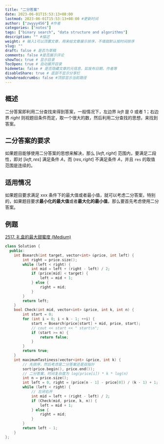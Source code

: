 ```yaml
---
title: "二分答案"
date: 2023-06-01T15:53:13+08:00
lastmod: 2023-06-01T15:53:13+08:00 #更新时间
author: ["zwyyy456"] #作者
categories: ["notes"]
tags: ["binary search", "data structure and algorithms"]
description: "" #描述
weight: # 输入1可以顶置文章，用来给文章展示排序，不填就默认按时间排序
slug: ""
draft: false # 是否为草稿
comments: false #是否展示评论
showToc: true # 显示目录
TocOpen: true # 自动展开目录
hidemeta: false # 是否隐藏文章的元信息，如发布日期、作者等
disableShare: true # 底部不显示分享栏
showbreadcrumbs: false #顶部显示当前路径
---
```

## 概述
二分答案即利用二分查找来得到答案，一般情况下，左边界 $left$ 是 $0$ 或者 $1$；右边界 $right$ 则视题目条件而定，取一个很大的数，然后利用二分查找的思想，来找到答案。

## 二分答案的要求
如果题目能够使用二分答案的思想来解决，那么 $[left, right]$ 范围内，要满足二段性，即对 $[left, res]$ 满足条件 $A$，而 $(res, right]$ 不满足条件 $A$，并且 `res` 的取值范围是连续的。

## 适用情况
如果题目要求满足 xxx 条件下的最大值或者最小值，就可以考虑二分答案，特别的，如果题目要求**最小化的最大值**或者**最大化的最小值**，那么要首先考虑使用二分答案。

## 例题
[2517. 礼盒的最大甜蜜度 (Medium)](https://leetcode.cn/problems/maximum-tastiness-of-candy-basket/)

```cpp
class Solution {
  public:
    int Bsearch(int target, vector<int> &price, int left) {
        int right = price.size();
        while (left < right) {
            int mid = left + (right - left) / 2;
            if (price[mid] < target) {
                left = mid + 1;
            } else {
                right = mid;
            }
        }
        return left;
    }
    bool Check(int mid, vector<int> &price, int k, int n) {
        int start = 0;
        for (int i = 0; i < k - 1; ++i) {
            start = Bsearch(price[start] + mid, price, start);
            // cout << start << " start\n";
            if (start >= n) { 
                return false;
            }
        }
        return true;
    }
    int maximumTastiness(vector<int> &price, int k) {
        // 先排序，然后考虑是二分答案还是双指针
        sort(price.begin(), price.end());
        // 二分答案，时间复杂度为 log(price[i]) * k * log(n)
        int n = price.size();
        int left = 0, right = (price[n - 1] - price[0]) / (k - 1) + 1; // 先看看 k 行不行，不行就改成 2
        while (left < right) {
            // 左闭右开
            int mid = left + (right - left) / 2;
            if (Check(mid, price, k, n)) {
                left = mid + 1;
            } else {
                right = mid;
            }
        }
        return left - 1;
    }
};
```

